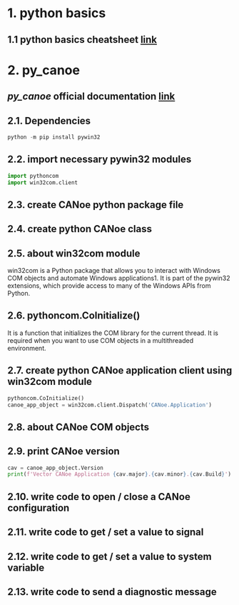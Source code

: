 # 1. python basics
## 1.1 python basics cheatsheet [link](./python_basics_cheatsheet.pdf)
# 2. py_canoe
## **_py_canoe_** official documentation [link](https://chaitu-ycr.github.io/py_canoe/)
## 2.1. Dependencies

```powershell
python -m pip install pywin32
```

## 2.2. import necessary pywin32 modules

```python
import pythoncom
import win32com.client
```

## 2.3. create CANoe python package file

## 2.4. create python CANoe class

## 2.5. about win32com module

win32com is a Python package that allows you to interact with Windows COM objects and automate Windows applications1. It is part of the pywin32 extensions, which provide access to many of the Windows APIs from Python.

## 2.6. pythoncom.CoInitialize()

It is a function that initializes the COM library for the current thread. It is required when you want to use COM objects in a multithreaded environment.

## 2.7. create python CANoe application client using win32com module

```python
pythoncom.CoInitialize()
canoe_app_object = win32com.client.Dispatch('CANoe.Application')
```

## 2.8. about CANoe COM objects

## 2.9. print CANoe version

```python
cav = canoe_app_object.Version
print(f'Vector CANoe Application {cav.major}.{cav.minor}.{cav.Build}')
```

## 2.10. write code to open / close a CANoe configuration

## 2.11. write code to get / set a value to signal

## 2.12. write code to get / set a value to system variable

## 2.13. write code to send a diagnostic message
